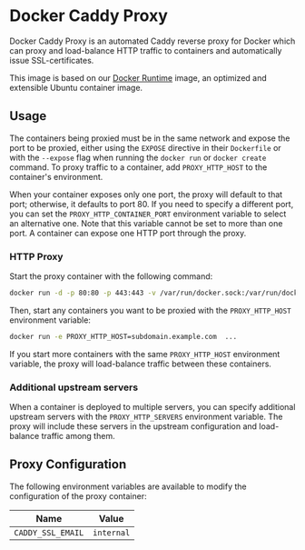 # Docker Caddy Proxy

Docker Caddy Proxy is an automated Caddy reverse proxy for Docker which can proxy and load-balance HTTP traffic to
containers and automatically issue SSL-certificates.

This image is based on our [Docker Runtime](https://github.com/sitepilot/docker-runtime) image, an optimized and
extensible Ubuntu container image.

## Usage

The containers being proxied must be in the same network and expose the port to be proxied, either using the `EXPOSE`
directive in their `Dockerfile` or with the `--expose` flag when running the `docker run` or `docker create` command. To
proxy traffic to a container, add `PROXY_HTTP_HOST` to the container's environment.

When your container exposes only one port, the proxy will default to that port; otherwise, it defaults to port 80. If
you need to specify a different port, you can set the `PROXY_HTTP_CONTAINER_PORT` environment variable to select an alternative one. Note that this variable cannot be set to more than one port. A
container can expose one HTTP port through the proxy.

### HTTP Proxy

Start the proxy container with the following command:

```bash
docker run -d -p 80:80 -p 443:443 -v /var/run/docker.sock:/var/run/docker.sock:ro ghcr.io/sitepilot/proxy:1.x
```

Then, start any containers you want to be proxied with the `PROXY_HTTP_HOST` environment variable:

```bash
docker run -e PROXY_HTTP_HOST=subdomain.example.com  ...
```

If you start more containers with the same `PROXY_HTTP_HOST` environment variable, the proxy will load-balance traffic
between these containers.

### Additional upstream servers

When a container is deployed to multiple servers, you can specify additional upstream servers with
the `PROXY_HTTP_SERVERS` environment variable. The proxy will include these servers in the
upstream configuration and load-balance traffic among them.

## Proxy Configuration

The following environment variables are available to modify the configuration of the proxy container:

| Name                      | Value             |
|---------------------------|-------------------|
| `CADDY_SSL_EMAIL`         | `internal`        |
